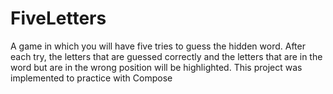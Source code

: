 # FiveLetters
A game in which you will have five tries to guess the hidden word. After each try, the letters that are guessed correctly and the letters that are in the word but are in the wrong position will be highlighted.
This project was implemented to practice with Compose 
